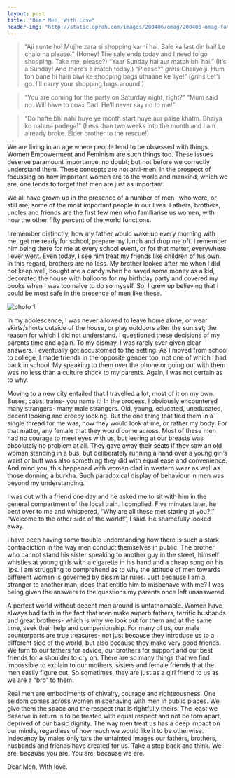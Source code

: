 ```yaml
---
layout: post
title: "Dear Men, With Love"
header-img: "http://static.oprah.com/images/200406/omag/200406-omag-father-daughter-600x411.jpg"
---
```


>“Aji sunte ho! Mujhe zara si shopping karni hai. Sale ka last din hai! Le chalo na please!”
(Honey! The sale ends today and I need to go shopping. Take me, please?)
“Yaar Sunday hai aur match bhi hai.”
(It’s a Sunday! And there’s a match today.)
“Please?”
*grins*  Chaliye ji. Hum toh bane hi hain biwi ke shopping bags uthaane ke liye!”
(*grins* Let’s go. I’ll carry your shopping bags around!)



>“You are coming for the party on Saturday night, right?”
“Mum said no. Will have to coax Dad. He’ll never say no to me!”



>“Do hafte bhi nahi huye ye month start huye aur paise khatm. Bhaiya ko patana padega!”
(Less than two weeks into the month and I am already broke. Elder brother to the rescue!)


We are living in an age where people tend to be obsessed with things. Women Empowerment and Feminism are such things too. These issues deserve paramount importance, no doubt; but not before we correctly understand them. These concepts are not anti-men. In the prospect of focussing on how important women are to the world and mankind, which we are, one tends to forget that men are just as important.

We all have grown up in the presence of a number of men- who were, or still are, some of the most important people in our lives. Fathers, brothers, uncles and friends are the first few men who familiarise us women, with how the other fifty percent of the world functions.

I remember distinctly, how my father would wake up every morning with me, get me ready for school, prepare my lunch and drop me off. I remember him being there for me at every school event, or for that matter, everywhere I ever went. Even today, I see him treat my friends like children of his own. In this regard, brothers are no less. My brother looked after me when I did not keep well, bought me a candy when he saved some money as a kid, decorated the house with balloons for my birthday party and covered my books when I was too naive to do so myself. So, I grew up believing that I could be most safe in the presence of men like these.

![photo 1]("https://s3.amazonaws.com/WisdomPlanet/wisdomtimes/wp-content/uploads/2018/04/04171417/51-Best-Father-Daughter-Quotes_422212270.jpg")

In my adolescence, I was never allowed to leave home alone, or wear skirts/shorts outside of the house, or play outdoors after the sun set; the reason for which I did not understand. I questioned these decisions of my parents time and again. To my dismay, I was rarely ever given clear answers. I eventually got accustomed to the setting. As I moved from school to college, I made friends in the opposite gender too, not one of which I had back in school. My speaking to them over the phone or going out with them was no less than a culture shock to my parents. Again, I was not certain as to why.

Moving to a new city entailed that I travelled a lot, most of it on my own. Buses, cabs, trains- you name it! In the process, I obviously encountered many strangers- many male strangers. Old, young, educated, uneducated, decent looking and creepy looking. But the one thing that tied them in a single thread for me was, how they would look at me, or rather my body. For that matter, any female that they would come across. Most of these men had no courage to meet eyes with us, but leering at our breasts was absolutely no problem at all. They gave away their seats if they saw an old woman standing in a bus, but deliberately running a hand over a young girl’s waist or butt was also something they did with equal ease and convenience. And mind you, this happened with women clad in western wear as well as those donning a burkha. Such paradoxical display of behaviour in men was beyond my understanding.

I was out with a friend one day and he asked me to sit with him in the general compartment of the local train. I complied. Five minutes later, he bent over to me and whispered, “Why are all these met staring at you?!” “Welcome to the other side of the world!”, I said. He shamefully looked away.

I have been having some trouble understanding how there is such a stark contradiction in the way men conduct themselves in public. The brother who cannot stand his sister speaking to another guy in the street, himself whistles at young girls with a cigarette in his hand and a cheap song on his lips. I am struggling to comprehend as to why the attitude of men towards different women is governed by dissimilar rules. Just because I am a stranger to another man, does that entitle him to misbehave with me? I was being given the answers to the questions my parents once left unanswered.

A perfect world without decent men around is unfathomable. Women have always had faith in the fact that men make superb fathers, terrific husbands and great brothers- which is why we look out for them and at the same time, seek their help and companionship. For many of us, our male counterparts are true treasures- not just because they introduce us to a different side of the world, but also because they make very good friends. We turn to our fathers for advice, our brothers for support and our best friends for a shoulder to cry on. There are so many things that we find impossible to explain to our mothers, sisters and female friends that the men easily figure out. So sometimes, they are just as a girl friend to us as we are a “bro” to them.



Real men are embodiments of chivalry, courage and righteousness. One seldom comes across women misbehaving with men in public places. We give them the space and the respect that is rightfully theirs. The least we deserve in return is to be treated with equal respect and not be torn apart, deprived of our basic dignity. The way men treat us has a deep impact on our minds, regardless of how much we would like it to be otherwise. Indecency by males only tars the untainted images our fathers, brothers, husbands and friends have created for us. Take a step back and think.  We are, because you are. You are, because we are.

Dear Men,
With love.   
